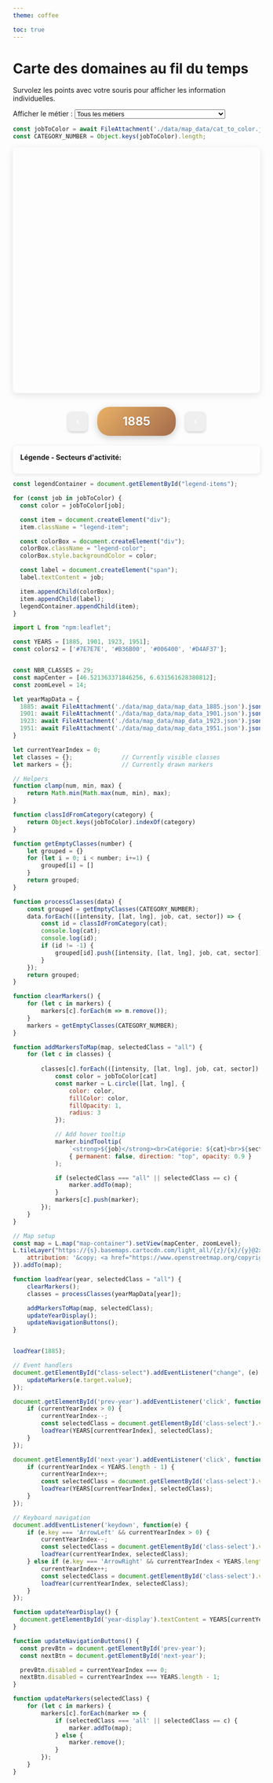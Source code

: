 ```yaml
---
theme: coffee

toc: true
---
```

# Carte des domaines au fil du temps
<p>Survolez les points avec votre souris pour afficher les information individuelles.</p>

<!-- Class selector -->
<div class="class-selector">
  <label for="class-select">Afficher le métier :</label>
  <select id="class-select">
    <option value="all">Tous les métiers</option>
    <option value="0">Produits alimentaires</option>
    <option value="1">Vêtem., lingerie, chauss., literie</option>
    <option value="2">Industrie textile</option>
    <option value="3">Industrie du papier</option>
    <option value="4">Arts graphiques</option>
    <option value="5">Industrie chimique</option>
    <option value="6">Bois, liège, meubles</option>
    <option value="7">Pierre et terre</option>
    <option value="8">Industrie d. métaux(2)</option>
    <option value="9">Horlogerie</option>
    <option value="10">Bijouterie, gravure, frappe</option>
    <option value="11">Construct., charpenterie</option>
    <option value="12">Gaz, eau, éléctricité</option>
    <option value="13">Commerce de gros</option>
    <option value="14">Commerce de détail</option>
    <option value="15">Banques, établissments financ. </option>
    <option value="16">Assurances privées</option>
    <option value="17">Agences, location, consultation</option>
    <option value="18">Affaires immobilières, location </option>
    <option value="19">Bureaux de consultation</option>
    <option value="20">Hôtellerie, restaurants</option>
    <option value="21">Transports</option>
    <option value="22">Administration publique</option>
    <option value="23">Réparations</option>
    <option value="24">Vachers célibataires</option>
    <option value="25">Employés pour tous travaux, célibataire</option>
    <option value="26">Employées pour le ménage et la ferme</option>
    <option value="27">Journaliers; dans la salaire y compris l'entretien</option>
    <option value="28">Journalières dans la salaire y compris l'entretien</option>
  </select>
</div>


```js
const jobToColor = await FileAttachment('./data/map_data/cat_to_color.json').json()
const CATEGORY_NUMBER = Object.keys(jobToColor).length;

```


<!-- Map container -->
<div id="map-container" style="height: 500px; margin: 1em 0 2em 0;"></div>
<div class="year-selector">
    <button id="prev-year" class="nav-arrow">‹</button>
    <div id="year-display" class="year-display">1885</div>
    <button id="next-year" class="nav-arrow">›</button>
</div>
<div class="legend">
  <div class="legend-title">Légende - Secteurs d'activité:</div>
  <div id="legend-items"></div>
</div>

```js
const legendContainer = document.getElementById("legend-items");

for (const job in jobToColor) {
  const color = jobToColor[job];

  const item = document.createElement("div");
  item.className = "legend-item";

  const colorBox = document.createElement("div");
  colorBox.className = "legend-color";
  colorBox.style.backgroundColor = color;

  const label = document.createElement("span");
  label.textContent = job;

  item.appendChild(colorBox);
  item.appendChild(label);
  legendContainer.appendChild(item);
}
```

<style>
.year-selector {
    display: flex;
    align-items: center;
    justify-content: center;
    gap: 20px;
    margin-bottom: 20px;
}

.nav-arrow {
    color: white;
    border: none;
    width: 40px;
    height: 40px;
    border-radius: 8px;
    cursor: pointer;
    display: flex;
    align-items: center;
    justify-content: center;
    font-size: 18px;
    font-weight: bold;
    transition: all 0.2s ease;
    box-shadow: 0 2px 5px rgba(0,0,0,0.2);
}

.nav-arrow:hover {
    background: #005a8a;
    transform: translateY(-1px);
    box-shadow: 0 3px 8px rgba(0,0,0,0.3);
}

.nav-arrow:active {
    transform: translateY(0);
    box-shadow: 0 1px 3px rgba(0,0,0,0.2);
}

.nav-arrow:disabled {
    visibility: hidden;
}

.year-display {
    background: linear-gradient(135deg,rgb(234, 177, 102) 0%,rgb(162, 107, 75) 100%);
    color: white;
    padding: 15px 30px;
    border-radius: 25px;
    font-size: 24px;
    font-weight: bold;
    text-align: center;
    min-width: 100px;
    box-shadow: 0 4px 15px rgba(0,0,0,0.2);
    text-shadow: 0 1px 2px rgba(0,0,0,0.3);
}

#map-container {
    height: 500px;
    border-radius: 8px;
    overflow: hidden;
    box-shadow: 0 4px 15px rgba(0,0,0,0.1);
}

.legend {
    padding: 15px;
    border-radius: 8px;
    box-shadow: 0 2px 10px rgba(0,0,0,0.1);
    margin-top: 20px;
}

.legend-title {
    font-weight: bold;
    margin-bottom: 10px;
}

.legend-item {
    display: flex;
    width: 50%;
    align-items: center;
    margin-bottom: 8px;
}

.legend-color {
    width: 20px;
    height: 20px;
    border-radius: 50%;
    margin-right: 10px;
}
#legend-items {
    display: flex;         /* ✅ Enable flex layout */
    flex-wrap: wrap;       /* ✅ Allow wrapping to form columns */
}
</style>

```js
import L from "npm:leaflet";

const YEARS = [1885, 1901, 1923, 1951];
const colors2 = ['#7E7E7E', '#B36B00', '#006400', '#D4AF37'];


const NBR_CLASSES = 29;
const mapCenter = [46.521363371846256, 6.631561628380812];
const zoomLevel = 14;

let yearMapData = {
  1885: await FileAttachment('./data/map_data/map_data_1885.json').json(),
  1901: await FileAttachment('./data/map_data/map_data_1901.json').json(),
  1923: await FileAttachment('./data/map_data/map_data_1923.json').json(),
  1951: await FileAttachment('./data/map_data/map_data_1951.json').json()
}

let currentYearIndex = 0;
let classes = {};              // Currently visible classes
let markers = {};              // Currently drawn markers

// Helpers
function clamp(num, min, max) {
    return Math.min(Math.max(num, min), max);
}

function classIdFromCategory(category) {
    return Object.keys(jobToColor).indexOf(category)
}

function getEmptyClasses(number) {
    let grouped = {}
    for (let i = 0; i < number; i+=1) {
        grouped[i] = []
    }
    return grouped;
}

function processClasses(data) {
    const grouped = getEmptyClasses(CATEGORY_NUMBER);
    data.forEach(([intensity, [lat, lng], job, cat, sector]) => {
        const id = classIdFromCategory(cat);
        console.log(cat);
        console.log(id);
        if (id != -1) {
            grouped[id].push([intensity, [lat, lng], job, cat, sector]);
        }
    });
    return grouped;
}

function clearMarkers() {
    for (let c in markers) {
        markers[c].forEach(m => m.remove());
    }
    markers = getEmptyClasses(CATEGORY_NUMBER);
}

function addMarkersToMap(map, selectedClass = "all") {
    for (let c in classes) {
        
        classes[c].forEach(([intensity, [lat, lng], job, cat, sector]) => {
            const color = jobToColor[cat]
            const marker = L.circle([lat, lng], {
                color: color,
                fillColor: color,
                fillOpacity: 1,
                radius: 3
            });

            // Add hover tooltip
            marker.bindTooltip(
                `<strong>${job}</strong><br>Catégorie: ${cat}<br>${sector}`,
                { permanent: false, direction: "top", opacity: 0.9 }
            );

            if (selectedClass === "all" || selectedClass == c) {
                marker.addTo(map);
            }
            markers[c].push(marker);
        });
    }
}

// Map setup
const map = L.map("map-container").setView(mapCenter, zoomLevel);
L.tileLayer("https://{s}.basemaps.cartocdn.com/light_all/{z}/{x}/{y}@2x.png", {
    attribution: '&copy; <a href="https://www.openstreetmap.org/copyright">OpenStreetMap</a>'
}).addTo(map);

function loadYear(year, selectedClass = "all") {
    clearMarkers();
    classes = processClasses(yearMapData[year]);

    addMarkersToMap(map, selectedClass);
    updateYearDisplay();
    updateNavigationButtons();
}


loadYear(1885);

// Event handlers
document.getElementById("class-select").addEventListener("change", (e) => {
    updateMarkers(e.target.value);
});

document.getElementById('prev-year').addEventListener('click', function() {
    if (currentYearIndex > 0) {
        currentYearIndex--;
        const selectedClass = document.getElementById('class-select').value;
        loadYear(YEARS[currentYearIndex], selectedClass);
    }
});

document.getElementById('next-year').addEventListener('click', function() {
    if (currentYearIndex < YEARS.length - 1) {
        currentYearIndex++;
        const selectedClass = document.getElementById('class-select').value;
        loadYear(YEARS[currentYearIndex], selectedClass);
    }
});

// Keyboard navigation
document.addEventListener('keydown', function(e) {
    if (e.key === 'ArrowLeft' && currentYearIndex > 0) {
        currentYearIndex--;
        const selectedClass = document.getElementById('class-select').value;
        loadYear(currentYearIndex, selectedClass);
    } else if (e.key === 'ArrowRight' && currentYearIndex < YEARS.length - 1) {
        currentYearIndex++;
        const selectedClass = document.getElementById('class-select').value;
        loadYear(currentYearIndex, selectedClass);
    }
});

function updateYearDisplay() {
  document.getElementById('year-display').textContent = YEARS[currentYearIndex];
}

function updateNavigationButtons() {
  const prevBtn = document.getElementById('prev-year');
  const nextBtn = document.getElementById('next-year');

  prevBtn.disabled = currentYearIndex === 0;
  nextBtn.disabled = currentYearIndex === YEARS.length - 1;
}

function updateMarkers(selectedClass) {
    for (let c in markers) {
        markers[c].forEach(marker => {
            if (selectedClass === 'all' || selectedClass == c) {
                marker.addTo(map);
            } else {
                marker.remove();
            }
        });
    }
}
```